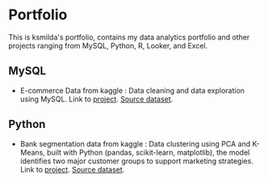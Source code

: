 

# Portfolio
This is ksmilda's portfolio, contains my data analytics portfolio and other projects ranging from MySQL, Python, R, Looker, and Excel.


## MySQL
   + E-commerce Data from kaggle : Data cleaning and data exploration using MySQL. Link to [project](https://github.com/ksmilda/MySQL_Ecommerce-Data). [Source dataset](https://www.kaggle.com/datasets/nabihazahid/e-commerce-customer-insights-and-churn-dataset).

## Python
   + Bank segmentation data from kaggle : Data clustering using PCA and K-Means, built with Python (pandas, scikit-learn, matplotlib), the model identifies two major customer groups to support marketing strategies. Link to [project](https://github.com/ksmilda/Python_Bank-segmentation). [Source dataset](https://www.kaggle.com/datasets/marusagar/bank-customer-attrition-insights).
